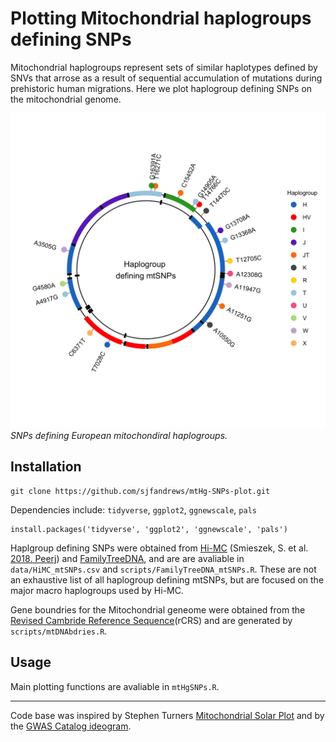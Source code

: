 # Plotting Mitochondrial haplogroups defining SNPs

Mitochondrial haplogroups represent sets of similar haplotypes defined by SNVs that arrose as a result of sequential accumulation of mutations during prehistoric human migrations. Here we plot haplogroup defining SNPs on the mitochondrial genome.

![Image of mtHg SNPs](plots/mtDNA.png)
_SNPs defining European mitochondiral haplogroups._

## Installation

```
git clone https://github.com/sjfandrews/mtHg-SNPs-plot.git
```

Dependencies include: `tidyverse`, `ggplot2`, `ggnewscale`, `pals`

```
install.packages('tidyverse', 'ggplot2', 'ggnewscale', 'pals')
```

Haplgroup defining SNPs were obtained from [Hi-MC](https://github.com/vserch/himc) (Smieszek, S. et al. [2018. Peerj](https://doi.org/10.7717/peerj.5149)) and [FamilyTreeDNA](https://www.familytreedna.com/mtDNA-Haplogroup-Mutations.aspx), and are are avaliable in `data/HiMC_mtSNPs.csv` and `scripts/FamilyTreeDNA_mtSNPs.R`. These are not an exhaustive list of all haplogroup defining mtSNPs, but are focused on the major macro haplogroups used by Hi-MC.


Gene boundries for the Mitochondrial geneome were obtained from the [Revised Cambride Reference Sequence](https://www.mitomap.org/MITOMAP/HumanMitoSeq)(rCRS) and are generated by `scripts/mtDNAbdries.R`.

## Usage
Main plotting functions are avaliable in `mtHgSNPs.R`.

---

Code base was inspired by Stephen Turners [Mitochondrial Solar Plot](https://github.com/stephenturner/solarplot) and by the [GWAS Catalog ideogram](https://www.ebi.ac.uk/gwas/diagram).
